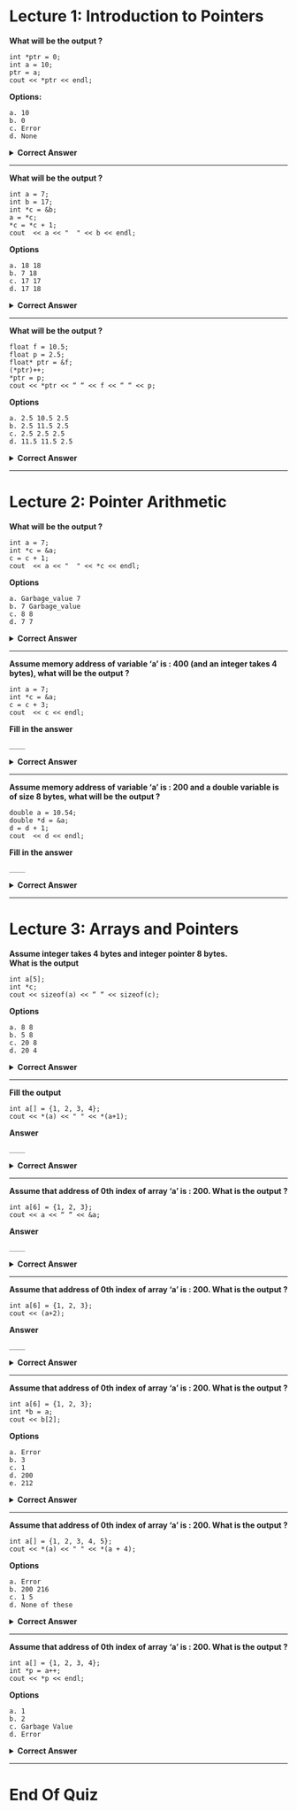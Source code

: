 # Lecture 1: Introduction to Pointers

**What will be the output ?**

    int *ptr = 0;
    int a = 10;
    ptr = a;
    cout << *ptr << endl;

**Options:**

    a. 10
    b. 0
    c. Error
    d. None

<details> <summary><strong>Correct Answer</strong></summary>

    Error
    This is because we cannot *dereference* an invalid memory location. Null in this case.

</details>

---

**What will be the output ?**

    int a = 7;
    int b = 17;
    int *c = &b;
    a = *c;
    *c = *c + 1;
    cout  << a << "  " << b << endl;

**Options**

    a. 18 18
    b. 7 18
    c. 17 17
    d. 17 18

<details> <summary><strong>Correct Answer</strong></summary>

    a. Error
    This is because we cannot *dereference* an invalid memory location. **Null** in this case.

</details>

---

**What will be the output ?**

    float f = 10.5;
    float p = 2.5;
    float* ptr = &f;
    (*ptr)++;
    *ptr = p;
    cout << *ptr << “ “ << f << “ “ << p;

**Options**

    a. 2.5 10.5 2.5
    b. 2.5 11.5 2.5
    c. 2.5 2.5 2.5
    d. 11.5 11.5 2.5

<details> <summary><strong>Correct Answer</strong></summary>

    c. Error
    This is because we cannot *dereference* an invalid memory location. **Null** in this case.

</details>

---

# Lecture 2: Pointer Arithmetic

**What will be the output ?**

    int a = 7;
    int *c = &a;
    c = c + 1;
    cout  << a << "  " << *c << endl;

**Options**

    a. Garbage_value 7
    b. 7 Garbage_value
    c. 8 8
    d. 7 7

<details> <summary><strong>Correct Answer</strong></summary>

    b. 7 Garbage_value
    This is because we cannot *dereference* an invalid memory location. **Null** in this case.

</details>

---

**Assume memory address of variable ‘a’ is : 400 (and an integer takes 4 bytes), what will be the output ?**

    int a = 7;
    int *c = &a;
    c = c + 3;
    cout  << c << endl;

**Fill in the answer**

    ____

<details> <summary><strong>Correct Answer</strong></summary>

    412
    400 + 3*4 = 412

</details>

---

**Assume memory address of variable ‘a’ is : 200 and a double variable is of size 8 bytes, what will be the output ?**

    double a = 10.54;
    double *d = &a;
    d = d + 1;
    cout  << d << endl;

**Fill in the answer**

    ____

<details> <summary><strong>Correct Answer</strong></summary>

    408
    200 + 1*8 = 208

</details>

---

# Lecture 3: Arrays and Pointers

**Assume integer takes 4 bytes and integer pointer 8 bytes.**\
**What is the output**

    int a[5];
    int *c;
    cout << sizeof(a) << “ “ << sizeof(c);

**Options**

    a. 8 8
    b. 5 8
    c. 20 8
    d. 20 4

<details> <summary><strong>Correct Answer</strong></summary>

    c. 20 8
    sizeof(a) = size of the array, sizeof(c) = 8 bytes(ust the pointer size)

</details>

---

**Fill the output**

    int a[] = {1, 2, 3, 4};
    cout << *(a) << " " << *(a+1);

**Answer**

    ____

<details> <summary><strong>Correct Answer</strong></summary>

    c. 1 2
    *a = first element of the array,*(a+1) is the second element

</details>

---

**Assume that address of 0th index of array ‘a’ is : 200. What is the output ?**

    int a[6] = {1, 2, 3};
    cout << a << “ “ << &a;

**Answer**

    ____

<details> <summary><strong>Correct Answer</strong></summary>

    200 200
    value of 'a' and address of 'a' is the same in case of array names.

</details>

---

**Assume that address of 0th index of array ‘a’ is : 200. What is the output ?**

    int a[6] = {1, 2, 3};
    cout << (a+2);

**Answer**

    ____

<details> <summary><strong>Correct Answer</strong></summary>

    200
    jump = 4, 200 + 2*(4) = 20. Jump is decided based on data type.

</details>

---

**Assume that address of 0th index of array ‘a’ is : 200. What is the output ?**

    int a[6] = {1, 2, 3};
    int *b = a;
    cout << b[2];

**Options**

    a. Error
    b. 3
    c. 1
    d. 200
    e. 212

<details> <summary><strong>Correct Answer</strong></summary>

    b. 3
    b[2] = 3rd element

</details>

---

**Assume that address of 0th index of array ‘a’ is : 200. What is the output ?**

    int a[] = {1, 2, 3, 4, 5};
    cout << *(a) << " " << *(a + 4);

**Options**

    a. Error
    b. 200 216
    c. 1 5
    d. None of these

<details> <summary><strong>Correct Answer</strong></summary>

    b. 1 5
    1st and 5th element

</details>

---

**Assume that address of 0th index of array ‘a’ is : 200. What is the output ?**

    int a[] = {1, 2, 3, 4};
    int *p = a++;
    cout << *p << endl;

**Options**

    a. 1
    b. 2
    c. Garbage Value
    d. Error

<details> <summary><strong>Correct Answer</strong></summary>

    d. Error
    int *p = a is okay, but a = a+1 is invalid, coz it intends to make a change in the symbol table.

</details>

---

# End Of Quiz
